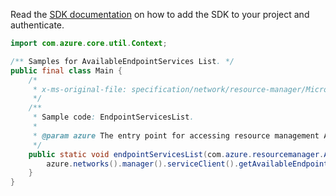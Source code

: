 Read the [SDK documentation](https://github.com/Azure/azure-sdk-for-java/blob/azure-resourcemanager_2.14.0/sdk/resourcemanager/azure-resourcemanager/README.md) on how to add the SDK to your project and authenticate.

```java
import com.azure.core.util.Context;

/** Samples for AvailableEndpointServices List. */
public final class Main {
    /*
     * x-ms-original-file: specification/network/resource-manager/Microsoft.Network/stable/2021-05-01/examples/EndpointServicesList.json
     */
    /**
     * Sample code: EndpointServicesList.
     *
     * @param azure The entry point for accessing resource management APIs in Azure.
     */
    public static void endpointServicesList(com.azure.resourcemanager.AzureResourceManager azure) {
        azure.networks().manager().serviceClient().getAvailableEndpointServices().list("westus", Context.NONE);
    }
}
```
